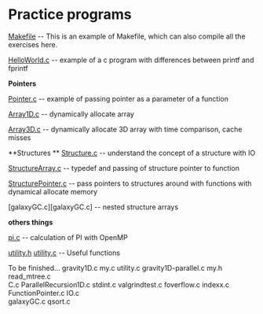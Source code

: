 
# Practice programs

[Makefile](./Makefile)  -- This is an example of Makefile, which can also compile all the exercises here.

[HelloWorld.c](./HelloWorld.c)  -- example of a c program with differences between printf and fprintf

**Pointers**

[Pointer.c](./Pointer.c) -- example of passing pointer as a parameter of a function

[Array1D.c](./Array1D.c) -- dynamically allocate array

[Array3D.c](./Array3D.c) -- dynamically allocate 3D array with time comparison, cache misses

**Structures **
[Structure.c](Structure.c) -- understand the concept of a structure with IO

[StructureArray.c](StructureArray.c) -- typedef and passing of structure pointer to function

[StructurePointer.c](StructurePointer.c) -- pass pointers to structures around with functions with dynamical allocate memory

[galaxyGC.c][galaxyGC.c] -- nested structure arrays

**others things**

[pi.c](./pi.c)  -- calculation of PI with OpenMP

[utility.h](utility.h)  [utility.c](utility.c)  -- Useful functions



To be finished...
         gravity1D.c           my.c                             utility.c
          gravity1D-parallel.c  my.h                   read_mtree.c      
C.c                          ParallelRecursion1D.c  stdint.c            valgrindtest.c
foverflow.c        indexx.c                                
FunctionPointer.c  IO.c                              
galaxyGC.c                       qsort.c             
